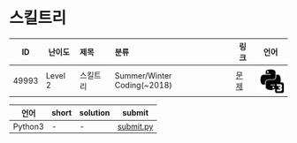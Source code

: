 # 스킬트리

| ID | 난이도 | 제목 | 분류 | 링크 | 언어 |
| -- | ---- | :-- | :-- | --- | --- |
| 49993 | Level 2 | 스킬트리 | Summer/Winter Coding(~2018) | [문제](https://programmers.co.kr/learn/courses/30/lessons/49993) | [![python3](/assets/python3.svg)](submit.py) |

| 언어 | short | solution | submit |
| --- | ----- | -------- | ------ |
| Python3 | - | - | [submit.py](submit.py) |
